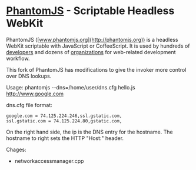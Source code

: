 # [PhantomJS](http://phantomjs.org) - Scriptable Headless WebKit

PhantomJS ([www.phantomjs.org](http://phantomjs.org)) is a headless WebKit scriptable with JavaScript or CoffeeScript. It is used by hundreds of [developers](https://github.com/ariya/phantomjs/wiki/Buzz) and dozens of [organizations](https://github.com/ariya/phantomjs/wiki/Users) for web-related development workflow.

This fork of PhantomJS has modifications to give the invoker more control over DNS lookups. 

Usage: phantomjs --dns=/home/user/dns.cfg hello.js http://www.google.com

dns.cfg file format:
```
google.com = 74.125.224.246,ssl.gstatic.com,
ssl.gstatic.com = 74.125.224.80,gstatic.com,
```

On the right hand side, the ip is the DNS entry for the hostname. The hostname to right sets the HTTP "Host:" header.

Chages:
- networkaccessmanager.cpp
